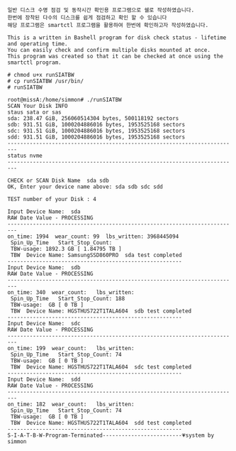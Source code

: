    일반 디스크 수명 점검 및 동작시간 확인용 프로그램으로 쉘로 작성하였습니다.
    한번에 장착된 다수의 디스크를 쉽게 점검하고 확인 할 수 있습니다
    해당 프로그램은 smartctl 프로그램을 활용하여 한번에 확인하고자 작성하였습니다.

    This is a written in Bashell program for disk check status - lifetime and operating time.
    You can easily check and confirm multiple disks mounted at once.
    This program was created so that it can be checked at once using the smartctl program.

    # chmod u+x runSIATBW
    # cp runSIATBW /usr/bin/
    # runSIATBW

    root@missA:/home/simmon# ./runSIATBW
    SCAN Your Disk INFO
    staus sata or sas
    sda: 238.47 GiB, 256060514304 bytes, 500118192 sectors
    sdb: 931.51 GiB, 1000204886016 bytes, 1953525168 sectors
    sdc: 931.51 GiB, 1000204886016 bytes, 1953525168 sectors
    sdd: 931.51 GiB, 1000204886016 bytes, 1953525168 sectors
    -------------------------------------------------------------------------
    status nvme
    -------------------------------------------------------------------------
                                                                         
    CHECK or SCAN Disk Name  sda sdb 
    OK, Enter your device name above: sda sdb sdc sdd
                                                                         
    TEST number of your Disk : 4
                                                                         
    Input Device Name:  sda 
    RAW Date Value - PROCESSING                        
    -------------------------------------------------------------------------
    on_time: 1994  wear_count: 99  lbs_written: 3968445094
     Spin_Up_Time   Start_Stop_Count: 
     TBW-usage: 1892.3 GB [ 1.84795 TB ]
     TBW  Device Name: SamsungSSD860PRO  sda test completed
    -------------------------------------------------------
    Input Device Name:  sdb 
    RAW Date Value - PROCESSING                        
    -------------------------------------------------------------------------
    on_time: 340  wear_count:   lbs_written: 
     Spin_Up_Time   Start_Stop_Count: 188
     TBW-usage:  GB [ 0 TB ]
     TBW  Device Name: HGSTHUS722T1TALA604  sdb test completed
    -------------------------------------------------------
    Input Device Name:  sdc 
    RAW Date Value - PROCESSING                        
    -------------------------------------------------------------------------
    on_time: 199  wear_count:   lbs_written: 
     Spin_Up_Time   Start_Stop_Count: 74
     TBW-usage:  GB [ 0 TB ]
     TBW  Device Name: HGSTHUS722T1TALA604  sdc test completed
    -------------------------------------------------------
    Input Device Name:  sdd 
    RAW Date Value - PROCESSING                        
    -------------------------------------------------------------------------
    on_time: 182  wear_count:   lbs_written: 
     Spin_Up_Time   Start_Stop_Count: 74
     TBW-usage:  GB [ 0 TB ]
     TBW  Device Name: HGSTHUS722T1TALA604  sdd test completed
    -------------------------------------------------------
    S-I-A-T-B-W-Program-Terminated-------------------------💗system by simmon
